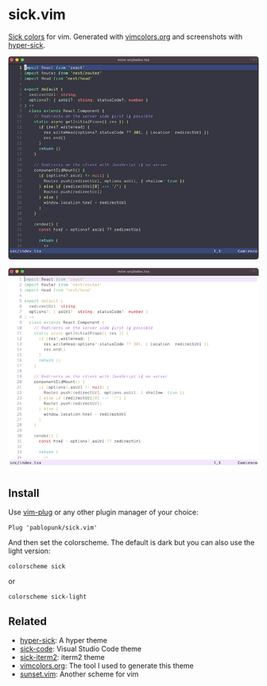 # sick.vim

[Sick colors](https://pablopunk.com/sick-colors) for vim. Generated with [vimcolors.org](https://vimcolors.org) and screenshots with [hyper-sick](https://github.com/pablopunk/hyper-sick).

![screenshot](https://github.com/pablopunk/art/raw/master/sick-colors/vim.png)

![screenshot](https://github.com/pablopunk/art/raw/master/sick-colors/vim-light.png)

## Install

Use [vim-plug](https://github.com/junegunn/vim-plug) or any other plugin manager of your choice:

```viml
Plug 'pablopunk/sick.vim'
```

And then set the colorscheme. The default is dark but you can also use the light version:

```viml
colorscheme sick
```

or

```viml
colorscheme sick-light
```

## Related

- [hyper-sick](https://github.com/pablopunk/hyper-sick): A hyper theme
- [sick-code](https://github.com/pablopunk/sick-code): Visual Studio Code theme
- [sick-iterm2](https://github.com/pablopunk/sick-iterm2): iterm2 theme
- [vimcolors.org](https://vimcolors.org): The tool I used to generate this theme
- [sunset.vim](https://github.com/pablopunk/sunset.vim): Another scheme for vim
